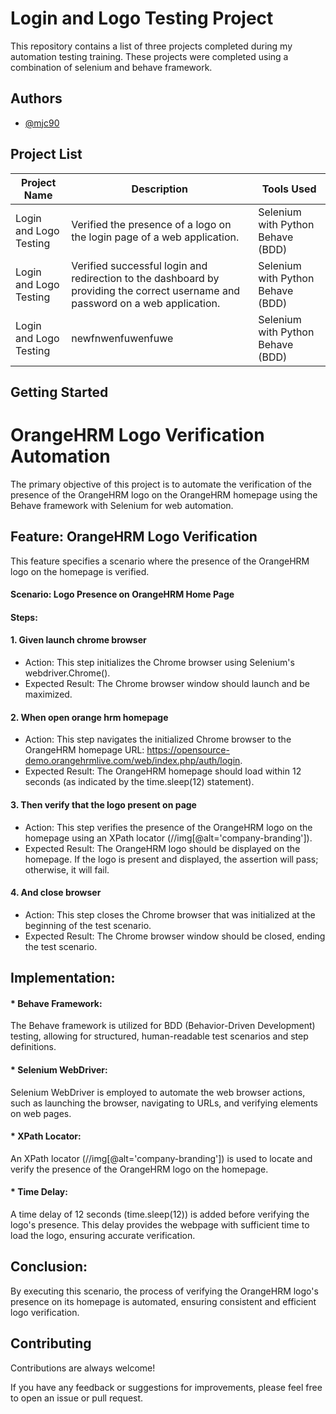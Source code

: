 
# Login and Logo Testing Project

This repository contains a list of three projects completed during my automation testing training. These projects were completed using a combination of selenium and behave framework.


## Authors

- [@mjc90](https://github.com/mjc90/Login-and-Logo-Testing.git)


## Project List

| Project Name                           | Description                                                                                             | Tools Used     |
| -------------------------------------- | ------------------------------------------------------------------------------------------------------- | -------------- |
| Login and Logo Testing                 | Verified the presence of a logo on the login page of a web application.                                 | Selenium with Python Behave (BDD)  |
| Login and Logo Testing                 | Verified successful login and redirection to the dashboard by providing the correct username and password on a web application. | Selenium with Python Behave (BDD)  |
| Login and Logo Testing                 | newfnwenfuwenfuwe                                                                                                | Selenium with Python Behave (BDD)  |



## Getting Started


# OrangeHRM Logo Verification Automation

The primary objective of this project is to automate the verification of the presence of the OrangeHRM logo on the OrangeHRM homepage using the Behave framework with Selenium for web automation.


## Feature: OrangeHRM Logo Verification

This feature specifies a scenario where the presence of the OrangeHRM logo on the homepage is verified.

#### Scenario: Logo Presence on OrangeHRM Home Page

#### Steps:

#### 1. Given launch chrome browser

* Action: This step initializes the Chrome browser using Selenium's webdriver.Chrome().
* Expected Result: The Chrome browser window should launch and be maximized.

#### 2. When open orange hrm homepage

* Action: This step navigates the initialized Chrome browser to the OrangeHRM homepage URL: https://opensource-demo.orangehrmlive.com/web/index.php/auth/login.
* Expected Result: The OrangeHRM homepage should load within 12 seconds (as indicated by the time.sleep(12) statement).

#### 3. Then verify that the logo present on page

* Action: This step verifies the presence of the OrangeHRM logo on the homepage using an XPath locator (//img[@alt='company-branding']).
* Expected Result: The OrangeHRM logo should be displayed on the homepage. If the logo is present and displayed, the assertion will pass; otherwise, it will fail.

#### 4. And close browser

* Action: This step closes the Chrome browser that was initialized at the beginning of the test scenario.
* Expected Result: The Chrome browser window should be closed, ending the test scenario.

## Implementation:

#### * Behave Framework:
The Behave framework is utilized for BDD (Behavior-Driven Development) testing, allowing for structured, human-readable test scenarios and step definitions.

#### * Selenium WebDriver: 
Selenium WebDriver is employed to automate the web browser actions, such as launching the browser, navigating to URLs, and verifying elements on web pages.

#### * XPath Locator:
An XPath locator (//img[@alt='company-branding']) is used to locate and verify the presence of the OrangeHRM logo on the homepage.

#### * Time Delay:
A time delay of 12 seconds (time.sleep(12)) is added before verifying the logo's presence. This delay provides the webpage with sufficient time to load the logo, ensuring accurate verification.

##  Conclusion: 
By executing this scenario, the process of verifying the OrangeHRM logo's presence on its homepage is automated, ensuring consistent and efficient logo verification.




## Contributing

Contributions are always welcome!

If you have any feedback or suggestions for improvements, please feel free to open an issue or pull request.

